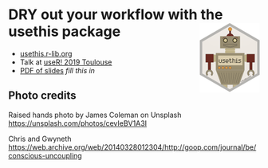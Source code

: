 # DRY out your workflow with the usethis package <img src="img/logo.png" align="right" height="139" />

  * [usethis.r-lib.org](https://usethis.r-lib.org)
  * Talk at [useR! 2019 Toulouse](https://user2019.r-project.org)
  * [PDF of slides]() *fill this in*

## Photo credits

Raised hands photo by James Coleman on Unsplash <https://unsplash.com/photos/cevIeBV1A3I>

Chris and Gwyneth <https://web.archive.org/web/20140328012304/http://goop.com/journal/be/conscious-uncoupling>

